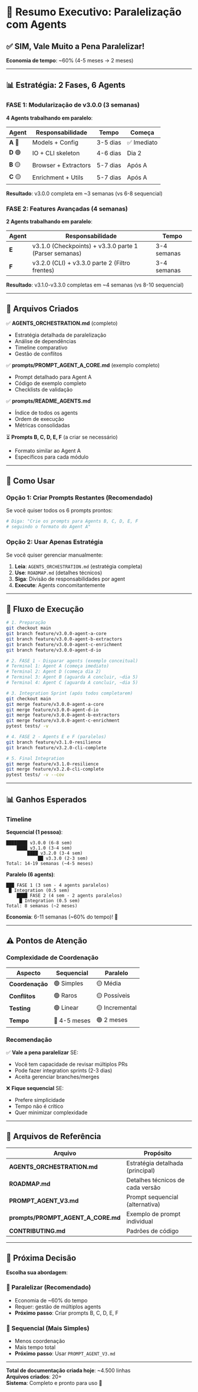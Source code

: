 # 🚀 Resumo Executivo: Paralelização com Agents

## ✅ SIM, Vale Muito a Pena Paralelizar!

**Economia de tempo**: ~60% (4-5 meses → 2 meses)

---

## 📊 Estratégia: 2 Fases, 6 Agents

### FASE 1: Modularização de v3.0.0 (3 semanas)

**4 Agents trabalhando em paralelo**:

| Agent | Responsabilidade | Tempo | Começa |
|-------|------------------|-------|--------|
| **A** 🔴 | Models + Config | 3-5 dias | ✅ Imediato |
| **D** 🟢 | IO + CLI skeleton | 4-6 dias | Dia 2 |
| **B** 🟡 | Browser + Extractors | 5-7 dias | Após A |
| **C** 🟡 | Enrichment + Utils | 5-7 dias | Após A |

**Resultado**: v3.0.0 completa em ~3 semanas (vs 6-8 sequencial)

### FASE 2: Features Avançadas (4 semanas)

**2 Agents trabalhando em paralelo**:

| Agent | Responsabilidade | Tempo |
|-------|------------------|-------|
| **E** | v3.1.0 (Checkpoints) + v3.3.0 parte 1 (Parser semanas) | 3-4 semanas |
| **F** | v3.2.0 (CLI) + v3.3.0 parte 2 (Filtro frentes) | 3-4 semanas |

**Resultado**: v3.1.0-v3.3.0 completas em ~4 semanas (vs 8-10 sequencial)

---

## 📁 Arquivos Criados

✅ **AGENTS_ORCHESTRATION.md** (completo)
- Estratégia detalhada de paralelização
- Análise de dependências
- Timeline comparativo
- Gestão de conflitos

✅ **prompts/PROMPT_AGENT_A_CORE.md** (exemplo completo)
- Prompt detalhado para Agent A
- Código de exemplo completo
- Checklists de validação

✅ **prompts/README_AGENTS.md**
- Índice de todos os agents
- Ordem de execução
- Métricas consolidadas

⏳ **Prompts B, C, D, E, F** (a criar se necessário)
- Formato similar ao Agent A
- Específicos para cada módulo

---

## 🎯 Como Usar

### Opção 1: Criar Prompts Restantes (Recomendado)

Se você quiser todos os 6 prompts prontos:

```bash
# Diga: "Crie os prompts para Agents B, C, D, E, F 
# seguindo o formato do Agent A"
```

### Opção 2: Usar Apenas Estratégia

Se você quiser gerenciar manualmente:

1. **Leia**: `AGENTS_ORCHESTRATION.md` (estratégia completa)
2. **Use**: `ROADMAP.md` (detalhes técnicos)
3. **Siga**: Divisão de responsabilidades por agent
4. **Execute**: Agents concomitantemente

---

## 🔄 Fluxo de Execução

```bash
# 1. Preparação
git checkout main
git branch feature/v3.0.0-agent-a-core
git branch feature/v3.0.0-agent-b-extractors
git branch feature/v3.0.0-agent-c-enrichment
git branch feature/v3.0.0-agent-d-io

# 2. FASE 1 - Disparar agents (exemplo conceitual)
# Terminal 1: Agent A (começa imediato)
# Terminal 2: Agent D (começa dia 2)
# Terminal 3: Agent B (aguarda A concluir, ~dia 5)
# Terminal 4: Agent C (aguarda A concluir, ~dia 5)

# 3. Integration Sprint (após todos completarem)
git checkout main
git merge feature/v3.0.0-agent-a-core
git merge feature/v3.0.0-agent-d-io
git merge feature/v3.0.0-agent-b-extractors
git merge feature/v3.0.0-agent-c-enrichment
pytest tests/ -v

# 4. FASE 2 - Agents E e F (paralelos)
git branch feature/v3.1.0-resilience
git branch feature/v3.2.0-cli-complete

# 5. Final Integration
git merge feature/v3.1.0-resilience
git merge feature/v3.2.0-cli-complete
pytest tests/ -v --cov
```

---

## 📊 Ganhos Esperados

### Timeline

**Sequencial (1 pessoa)**:
```
████████ v3.0.0 (6-8 sem)
    ████ v3.1.0 (3-4 sem)
        ████ v3.2.0 (3-4 sem)
            ██ v3.3.0 (2-3 sem)
Total: 14-19 semanas (~4-5 meses)
```

**Paralelo (6 agents)**:
```
███ FASE 1 (3 sem - 4 agents paralelos)
 █ Integration (0.5 sem)
    ████ FASE 2 (4 sem - 2 agents paralelos)
     █ Integration (0.5 sem)
Total: 8 semanas (~2 meses)
```

**Economia**: 6-11 semanas (~60% do tempo)! 🚀

---

## ⚠️ Pontos de Atenção

### Complexidade de Coordenação

| Aspecto | Sequencial | Paralelo |
|---------|------------|----------|
| **Coordenação** | 🟢 Simples | 🟡 Média |
| **Conflitos** | 🟢 Raros | 🟡 Possíveis |
| **Testing** | 🟢 Linear | 🟡 Incremental |
| **Tempo** | 🔴 4-5 meses | 🟢 2 meses |

### Recomendação

✅ **Vale a pena paralelizar** SE:
- Você tem capacidade de revisar múltiplos PRs
- Pode fazer integration sprints (2-3 dias)
- Aceita gerenciar branches/merges

❌ **Fique sequencial** SE:
- Prefere simplicidade
- Tempo não é crítico
- Quer minimizar complexidade

---

## 📌 Arquivos de Referência

| Arquivo | Propósito |
|---------|-----------|
| **AGENTS_ORCHESTRATION.md** | Estratégia detalhada (principal) |
| **ROADMAP.md** | Detalhes técnicos de cada versão |
| **PROMPT_AGENT_V3.md** | Prompt sequencial (alternativa) |
| **prompts/PROMPT_AGENT_A_CORE.md** | Exemplo de prompt individual |
| **CONTRIBUTING.md** | Padrões de código |

---

## 🎯 Próxima Decisão

**Escolha sua abordagem**:

### 🚀 Paralelizar (Recomendado)
- Economia de ~60% do tempo
- Requer: gestão de múltiplos agents
- **Próximo passo**: Criar prompts B, C, D, E, F

### 🎯 Sequencial (Mais Simples)
- Menos coordenação
- Mais tempo total
- **Próximo passo**: Usar `PROMPT_AGENT_V3.md`

---

**Total de documentação criada hoje**: ~4.500 linhas  
**Arquivos criados**: 20+  
**Sistema**: Completo e pronto para uso 🎉
